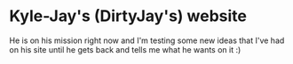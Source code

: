 # Kyle-Jay's (DirtyJay's) website

He is on his mission right now and I'm testing some new ideas that I've had on his site until he gets back and tells me what he wants on it :)
